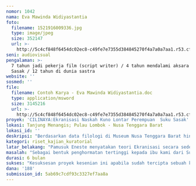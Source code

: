 ```yaml
---
nomor: 1042
nama: Eva Mawinda Widiyastantia
foto:
  filename: 1521916009336.jpg
  type: image/jpeg
  size: 352147
  url: >-
    http://5c4cf848f6454dc02ec8-c49fe7e7355d384845270f4a7a0a7aa1.r53.cf2.rackcdn.com/fe1813a1-3c0b-43ee-8224-50bcd0ae270e/1521916009336.jpg
seni: audiovisual
pengalaman: >-
  7 tahun jadi pekerja film (script writer) / 4 tahun mendalami aksara kuno
  Sasak / 12 tahun di dunia sastra
website: ''
sosmed: ''
file:
  filename: Contoh Karya - Eva Mawinda Widiyastantia.doc
  type: application/msword
  size: 3145216
  url: >-
    http://5c4cf848f6454dc02ec8-c49fe7e7355d384845270f4a7a0a7aa1.r53.cf2.rackcdn.com/8fb130c3-c057-407b-8c34-4f59624b70a1/Contoh%20Karya%20-%20Eva%20Mawinda%20Widiyastantia.doc
proyek: 'CILINAYA:Ekranisasi Naskah Kuno Lontar Perempuan  Suku Sasak'
lokasi: Tanjung Menangis; Pulau Lombok - Nusa Tenggara Barat
lokasi_id: ''
deskripsi: "Berdasarkan data filologi di Museum Nusa Tenggara Barat hingga saat ini terdapat 1382 koleksi peninggalan naskah kuno. Salah satunya adalah Naskah Cilinaya. Bagi Suku Sasak sendiri, Cilinaya merupakan ibu pemimpin/nenek moyang pertama mereka. Di Tanjung Menangis, lokasi terjadinya Legenda Cilinaya, Suku Sasak kerap melakukan larung laut, upacara syukur dan penghormatan kepada ibu mereka. Tak hanya sekedar legenda, kisah Cilinaya tertulis apik dalam naskah lontar. Menggunakan bahasa Sasak Kuno, bertuliskan aksara Jejawan, disimpan di Museum dan oleh beberapa mangku adat. Naskahnya seringkali dibacakan pada kegiatan adat atau ritual kebudayaan. Kisah Cilinaya berisikan petuah kehidupan bagi perempuan; bagaimana kaum ini diajarkan tata krama, sikap tak pantang menyerah, berperangai baik, namun tetap bisa berdiri kuat di atas prinsipnya hingga akhirnya menjadi pemimpin sebuah negeri. Cilinaya adalah perempuan pemimpin Suku Sasak, ibu bagi peradaban sebuah negeri, perempuan yang dikisahkan memiliki hidup penuh liku  terbuang, tak diakui, dihina  namun kemudian mampu hidup kembali untuk menjadi seorang Puteri. Saya tertarik mengangkat kisah ini menjadi sebuah film. Film ini nantinya akan mengacu dari kisah utuh yang terdapat dalam naskah kuno lontar. Singkatnya; proses berkarya akan dimulai dari alih aksara, dilanjutkan dengan alih bahasa, kemudian alih wahana menjadi naskah skenario yang siap diproduksi menjadi ekranisasi sebuah film.\r\n"
kategori: riset_kajian_kuratorial
latar_belakang: "Pamusuk Eneste menyatakan teori Ekranisasi secara sederhana berarti membuat film yang diangkat dari karya seni lainnya (sastra tulis, legenda, lakon, drama, dll). Dunia film di Indonesia sendiri dewasa ini sedang marak membuat film ekranisai dari naskah novel/buku. Saya terpikir untuk membuat film ekranisasi yang diangkat dari naskah kuno. Dilatar belakangi pula oleh banyaknya naskah kuno yang saat ini hanya tersimpan di museum, dibacakan hanya pada saat ritual adat saja. Saya ingin kisah yang terdapat dalam lontar bisa dinikmati oleh khalayak ramai dengan media yang lebih modern, yaitu audio-visual. Saya hendak fokus mengangkat naskah kuno Cilinaya karena kisahnya menarik dan melegenda sebagai ibu bagi Suku Sasak. Tujuan utama kesenian ini tentu agar naskah kuno lontar diangkat ke permukaan (tidak hanya disimpan), menyebarkan nilai-nilai positif dari kisah Cilinaya yang berisi tentang ajaran kehidupan seorang perempuan yang menjadi pemimpin, hingga jangka panjangnya semoga mampu menyadarkan banyak orang agar lebih mencintai dan mengapresiasi naskah-naskah kuno peninggalan nenek moyang untuk terus dikaji sebagai sumber ilmu pengetahuan.\r\n"
masalah: "Sebagai bentuk penghormatan tertinggi kepada ibu kami dari Suku Sasak, saya ingin kisah Cilinaya bisa dinikmati lebih banyak orang dengan media yang lebih mudah diterima masyarakat luas. Film adalah media yang saya rasa paling efektif menyampaikan hal ini. Karena jika hanya mengandalkan tulisan asli naskah kuno, hanya sedikit kalangan yang bisa mencernanya; naskah ini menggunakan aksara dan Bahasa Sasak dari abad ke-8. Itulah sebabnya, ketika nantinya naskah ini akan difilmkan, proses berkesenian yang perlu saya lakukan dimulai dengan alih aksara kuno, kemudian ditransliterasi ke dalam Bahasa Indonesia untuk mempermudah pembuatan skenario film yang siap diproduksi. Pun sejauh ini, belum ada film yang diekranisasi dari naskah kuno. Jika film ini berhasil diproduksi, maka akan menjadi film pertama di Indonesia  bahkan dunia - yang diangkat secara utuh dari naskah kuno lontar. Dengan ini, sebagai perempuan saya ingin menunjukkan karya seni dan pemikiran baru, sebuah dedikasi tertinggi juga kepada ibu Cilinaya yang sampai saat ini mengakarkan filosofi kehidupan seorang perempuan hebat dalam jiwa perempuan-perempuan Suku Sasak.\r\n"
durasi: 6 bulan
sukses: "Kesuksesan proyek kesenian ini apabila sudah tercipta sebuah karya seni menjadi film. Film yang direncanakan dibuat adalah film genre doku-drama. Segmen dokumenter dicanangkan menjadi pembuka film tentang cuplikan naskah lontar, beberapa peninggalan napak tilas legenda Cilinaya yang hingga kini masih ada (makam, tanjung menangis, pohon keramat dan sumur kuno), dilanjutkan segmen drama yang berisi kisah utuh di dalam naskah kuno lontar. Setelah filmnya selesai diproduksi akan diputar di beberapa tempat, serta diikutkan dalam festifal film nasional/internasional.\r\n"
dana: '188'
submission_id: 5ab69c7cdf93c3327ef7aa8a
---
```

